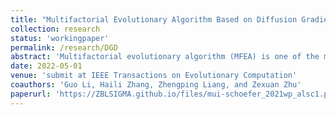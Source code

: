 ```yaml
---
title: "Multifactorial Evolutionary Algorithm Based on Diffusion Gradient Descent"
collection: research
status: 'workingpaper'
permalink: /research/DGD
abstract: 'Multifactorial evolutionary algorithm (MFEA) is one of the most widely used evolutionary multitasking algorithms. MFEA implements knowledge transfer among optimization tasks via crossover and mutation operators, which achieves high-quality solutions more efficiently than the counterpart single-task evolutionary algorithms. MFEA has been successfully applied to various complex optimizations problems, however, there is a lack of convergence proof of the algorithm and the theoretical explanation on how the knowledge transfer can help improve the algorithm performance. To fill this gap, we propose an MFEA based on diffusion gradient descent namely MFEA-DGD in this paper. We prove the convergence of diffusion gradient descent for multiple similar tasks and show that the local convexity of some tasks can help other tasks escape from local optimums by knowledge transfer. On this theoretical foundation, we design new complementary crossover and mutation operators in MFEA-DGD, such that the evolution population has a dynamic equation similar to diffusion gradient descent, i.e., the convergence is guaranteed and the benefit from knowledge transfer is explainable. Specifically, to simulate the principle of gradient descent, the mutation operator is established based on OpenAI evolutionary strategy near the individuals. The crossover operator combines two mutated parents via a generated stochastic matrix to produce offspring. Moreover, to allow MFEA-DGD to explore more undeveloped areas, a hyper-rectangular search strategy based on opposition learning is introduced to search in the uniform search space and the subspace for each task. MFEA-DGD is verified on multi-task optimization benchmarks through a comprehensive empirical study. The experimental results show that MFEA-DGD can convergence faster to competitive results in the comparison with other state-of-the-art evolutionary multitasking algorithms. '
date: 2022-05-01
venue: 'submit at IEEE Transactions on Evolutionary Computation'
coauthors: 'Guo Li, Haili Zhang, Zhengping Liang, and Zexuan Zhu'
paperurl: 'https://ZBLSIGMA.github.io/files/mui-schoefer_2021wp_alsc1.pdf'
---
```



